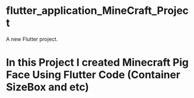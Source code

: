 # flutter_application_MineCraft_Project

A new Flutter project.
# In this Project I created Minecraft Pig Face Using Flutter Code (Container SizeBox and etc)
